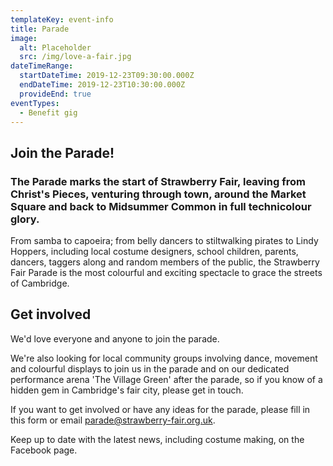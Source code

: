 ```yaml
---
templateKey: event-info
title: Parade
image:
  alt: Placeholder
  src: /img/love-a-fair.jpg
dateTimeRange:
  startDateTime: 2019-12-23T09:30:00.000Z
  endDateTime: 2019-12-23T10:30:00.000Z
  provideEnd: true
eventTypes:
  - Benefit gig
---
```

## Join the Parade!

### The Parade marks the start of Strawberry Fair, leaving from Christ's Pieces, venturing through town, around the Market Square and back to Midsummer Common in full technicolour glory.

From samba to capoeira; from belly dancers to stiltwalking pirates to Lindy Hoppers, including local costume designers, school children, parents, dancers, taggers along and random members of the public, the Strawberry Fair Parade is the most colourful and exciting spectacle to grace the streets of Cambridge.

## Get involved

We'd love everyone and anyone to join the parade.

We're also looking for local community groups involving dance, movement and colourful displays to join us in the parade and on our dedicated performance arena 'The Village Green' after the parade, so if you know of a hidden gem in Cambridge's fair city, please get in touch.

If you want to get involved or have any ideas for the parade, please fill in this form or email parade@strawberry-fair.org.uk.

Keep up to date with the latest news, including costume making, on the Facebook page.
